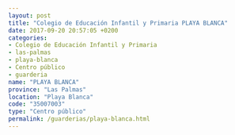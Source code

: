 ```yaml
---
layout: post
title: "Colegio de Educación Infantil y Primaria PLAYA BLANCA"
date: 2017-09-20 20:57:05 +0200
categories:
- Colegio de Educación Infantil y Primaria
- las-palmas
- playa-blanca
- Centro público
- guarderia
name: "PLAYA BLANCA"
province: "Las Palmas"
location: "Playa Blanca"
code: "35007003"
type: "Centro público"
permalink: /guarderias/playa-blanca.html
---
```

